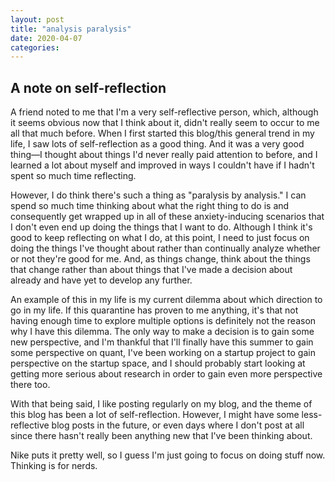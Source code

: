 ```yaml
---
layout: post
title: "analysis paralysis"
date: 2020-04-07
categories:
---
```

## A note on self-reflection
A friend noted to me that I'm a very self-reflective person, which, although it seems obvious now that I think about it, didn't really seem to occur to me all that much before. When I first started this blog/this general trend in my life, I saw lots of self-reflection as a good thing. And it was a very good thing––I thought about things I'd never really paid attention to before, and I learned a lot about myself and improved in ways I couldn't have if I hadn't spent so much time reflecting.

However, I do think there's such a thing as "paralysis by analysis." I can spend so much time thinking about what the right thing to do is and consequently get wrapped up in all of these anxiety-inducing scenarios that I don't even end up doing the things that I want to do. Although I think it's good to keep reflecting on what I do, at this point, I need to just focus on doing the things I've thought about rather than continually analyze whether or not they're good for me. And, as things change, think about the things that change rather than about things that I've made a decision about already and have yet to develop any further.

An example of this in my life is my current dilemma about which direction to go in my life. If this quarantine has proven to me anything, it's that not having enough time to explore multiple options is definitely not the reason why I have this dilemma. The only way to make a decision is to gain some new perspective, and I'm thankful that I'll finally have this summer to gain some perspective on quant, I've been working on a startup project to gain perspective on the startup space, and I should probably start looking at getting more serious about research in order to gain even more perspective there too.

With that being said, I like posting regularly on my blog, and the theme of this blog has been a lot of self-reflection. However, I might have some less-reflective blog posts in the future, or even days where I don't post at all since there hasn't really been anything new that I've been thinking about.

Nike puts it pretty well, so I guess I'm just going to focus on doing stuff now. Thinking is for nerds.